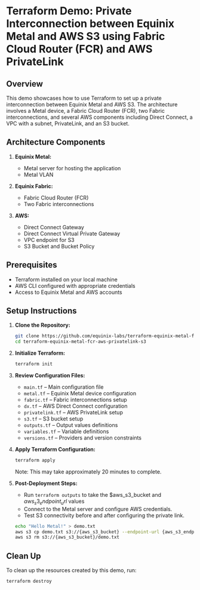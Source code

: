 # Terraform Demo: Private Interconnection between Equinix Metal and AWS S3 using Fabric Cloud Router (FCR) and AWS PrivateLink

## Overview

This demo showcases how to use Terraform to set up a private interconnection between Equinix Metal and AWS S3. The architecture involves a Metal device, a Fabric Cloud Router (FCR), two Fabric interconnections, and several AWS components including Direct Connect, a VPC with a subnet, PrivateLink, and an S3 bucket.

## Architecture Components

1. **Equinix Metal:**
   - Metal server for hosting the application
   - Metal VLAN

2. **Equinix Fabric:**
   - Fabric Cloud Router (FCR)
   - Two Fabric interconnections

3. **AWS:**
   - Direct Connect Gateway
   - Direct Connect Virtual Private Gateway
   - VPC endpoint for S3
   - S3 Bucket and Bucket Policy

## Prerequisites

- Terraform installed on your local machine
- AWS CLI configured with appropriate credentials
- Access to Equinix Metal and AWS accounts

## Setup Instructions

1. **Clone the Repository:**
   ```sh
   git clone https://github.com/equinix-labs/terraform-equinix-metal-fcr-aws-privatelink-s3
   cd terraform-equinix-metal-fcr-aws-privatelink-s3
   ```

2. **Initialize Terraform:**
   ```sh
   terraform init
   ```

3. **Review Configuration Files:**

   - `main.tf` – Main configuration file
   - `metal.tf` – Equinix Metal device configuration
   - `fabric.tf` – Fabric interconnections setup
   - `dx.tf` – AWS Direct Connect configuration
   - `privatelink.tf` – AWS PrivateLink setup
   - `s3.tf` – S3 bucket setup
   - `outputs.tf` – Output values definitions
   - `variables.tf` – Variable definitions
   - `versions.tf` – Providers and version constraints

4. **Apply Terraform Configuration:**
   ```sh
   terraform apply
   ```

   Note: This may take approximately 20 minutes to complete.

5. **Post-Deployment Steps:**
   - Run `terraform outputs` to take the $aws_s3_bucket and $aws_s3_endpoint_url$ values
   - Connect to the Metal server and configure AWS credentials.
   - Test S3 connectivity before and after configuring the private link.

    ```sh
    echo "Hello Metal!" > demo.txt
    aws s3 cp demo.txt s3://{aws_s3_bucket} --endpoint-url {aws_s3_endpoint_url}
    aws s3 rm s3://{aws_s3_bucket}/demo.txt
    ```
## Clean Up

To clean up the resources created by this demo, run:
```sh
terraform destroy
```
